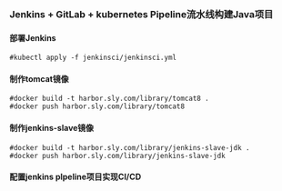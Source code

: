 ### Jenkins + GitLab + kubernetes Pipeline流水线构建Java项目
#### 部署Jenkins
```
#kubectl apply -f jenkinsci/jenkinsci.yml
```
#### 制作tomcat镜像
```
#docker build -t harbor.sly.com/library/tomcat8 .
#docker push harbor.sly.com/library/tomcat8
```
#### 制作jenkins-slave镜像
```
#docker build -t harbor.sly.com/library/jenkins-slave-jdk .
#docker push harbor.sly.com/library/jenkins-slave-jdk
```
#### 配置jenkins plpeline项目实现CI/CD

